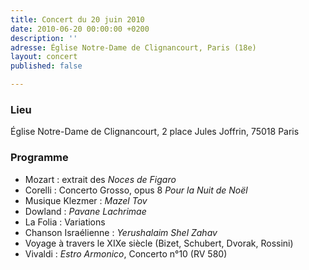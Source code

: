 ```yaml
---
title: Concert du 20 juin 2010
date: 2010-06-20 00:00:00 +0200
description: ''
adresse: Église Notre-Dame de Clignancourt, Paris (18e)
layout: concert
published: false

---
```

### Lieu

Église Notre-Dame de Clignancourt, 2 place Jules Joffrin, 75018 Paris

### Programme

* Mozart : extrait des _Noces de Figaro_
* Corelli : Concerto Grosso, opus 8 _Pour la Nuit de Noël_
* Musique Klezmer : _Mazel Tov_
* Dowland : _Pavane Lachrimae_
* La Folia : Variations
* Chanson Israélienne : _Yerushalaim Shel Zahav_
* Voyage à travers le XIXe siècle (Bizet, Schubert, Dvorak, Rossini)
* Vivaldi : _Estro Armonico_, Concerto n°10 (RV 580)